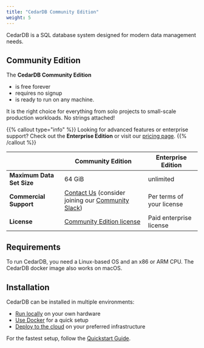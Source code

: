 ```yaml
---
title: "CedarDB Community Edition"
weight: 5
---
```


CedarDB is a SQL database system designed for modern data management needs. 

## Community Edition

The **CedarDB Community Edition**
- is free forever
- requires no signup
- is ready to run on any machine.

It is the right choice for everything from solo projects to small-scale production workloads. No strings attached!


{{% callout type="info" %}}
Looking for advanced features or enterprise support? Check out the **Enterprise Edition** or visit our [pricing page](https://cedardb.com/pricing).
{{% /callout %}}

|                              | Community Edition                                                                     | Enterprise Edition        |
|------------------------------|---------------------------------------------------------------------------------------|---------------------------|
| <b>Maximum Data Set Size</b> | 64 GiB                                                                                | unlimited                 |
| <b>Commercial Support</b>    | [Contact Us](mailto:sales@cedardb.com) (consider joining our [Community Slack](https://bonsai.cedardb.com/slack))       | Per terms of your license |
| <b>License</b>               | [Community Edition license](https://cedardb.com/legal/agreements/community_tcs.pdf)   | Paid enterprise license   |


## Requirements
To run CedarDB, you need a Linux-based OS and an x86 or ARM CPU.
The CedarDB docker image also works on macOS.

## Installation

CedarDB can be installed in multiple environments:
- [Run locally](../get_started/install_locally) on your own hardware
- [Use Docker](../get_started/install_with_docker) for a quick setup
- [Deploy to the cloud](../get_started/operate_in_cloud) on your preferred infrastructure

For the fastest setup, follow the [Quickstart Guide](../get_started/quickstart).
